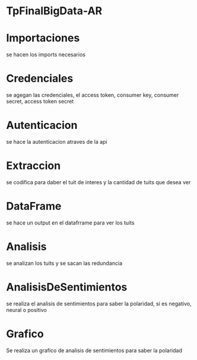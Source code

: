 # TpFinalBigData-AR
# Importaciones
se hacen los imports necesarios
# Credenciales
se agegan las credenciales, el access token, consumer key, consumer secret, access token secret
# Autenticacion
se hace la autenticacion atraves de la api
# Extraccion
se codifica para daber el tuit de interes y la cantidad de tuits que desea ver
# DataFrame
se hace un output en el datafrrame para ver los tuits
# Analisis
se analizan los tuits y se sacan las redundancia 
# AnalisisDeSentimientos
se realiza el analisis de sentimientos para saber la polaridad, si es negativo, neural o positivo
# Grafico
Se realiza un grafico de analisis de sentimientos para saber la polaridad

